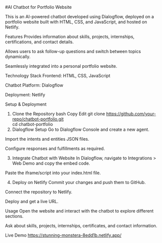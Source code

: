 #AI Chatbot for Portfolio Website

This is an AI-powered chatbot developed using Dialogflow, deployed on a portfolio website built with HTML, CSS, and JavaScript, and hosted on Netlify.

Features
Provides information about skills, projects, internships, certifications, and contact details.

Allows users to ask follow-up questions and switch between topics dynamically.

Seamlessly integrated into a personal portfolio website.

Technology Stack
Frontend: HTML, CSS, JavaScript

Chatbot Platform: Dialogflow

Deployment: Netlify

Setup & Deployment
1. Clone the Repository
bash
Copy
Edit
git clone https://github.com/your-repo/chatbot-portfolio.git  
cd chatbot-portfolio  
2. Dialogflow Setup
Go to Dialogflow Console and create a new agent.

Import the intents and entities JSON files.

Configure responses and fulfillments as required.

3. Integrate Chatbot with Website
In Dialogflow, navigate to Integrations > Web Demo and copy the embed code.

Paste the iframe/script into your index.html file.

4. Deploy on Netlify
Commit your changes and push them to GitHub.

Connect the repository to Netlify.

Deploy and get a live URL.

Usage
Open the website and interact with the chatbot to explore different sections.

Ask about skills, projects, internships, certificates, and contact information.

Live Demo
https://stunning-monstera-8edd1b.netlify.app/
